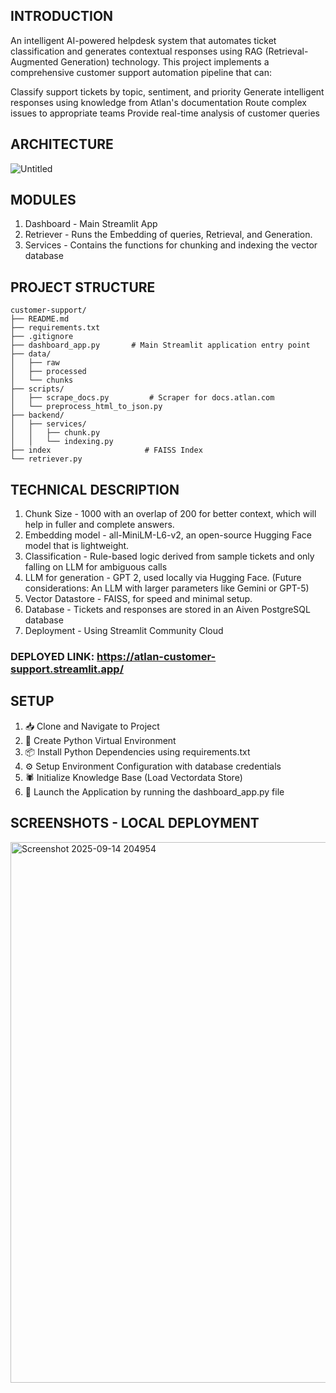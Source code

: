 ## INTRODUCTION
An intelligent AI-powered helpdesk system that automates ticket classification and generates contextual responses using RAG (Retrieval-Augmented Generation) technology.
This project implements a comprehensive customer support automation pipeline that can:

Classify support tickets by topic, sentiment, and priority
Generate intelligent responses using knowledge from Atlan's documentation
Route complex issues to appropriate teams
Provide real-time analysis of customer queries

## ARCHITECTURE
![Untitled](https://github.com/user-attachments/assets/e4bf654c-1ac7-4c5f-a993-b69c47f656e4)

## MODULES
  1. Dashboard - Main Streamlit App
  2. Retriever - Runs the Embedding of queries, Retrieval, and Generation.
  3. Services  - Contains the functions for chunking and indexing the vector database
## PROJECT STRUCTURE
```text
customer-support/
├── README.md
├── requirements.txt
├── .gitignore
├── dashboard_app.py       # Main Streamlit application entry point
├── data/
│   ├── raw
│   ├── processed
│   └── chunks
├── scripts/
│   ├── scrape_docs.py         # Scraper for docs.atlan.com
│   └── preprocess_html_to_json.py
├── backend/
│   ├── services/
│   │   ├── chunk.py
│   │   └── indexing.py
├── index                     # FAISS Index
└── retriever.py
```

##  TECHNICAL DESCRIPTION
1. Chunk Size - 1000 with an overlap of 200 for better context, which will help in fuller and complete answers.
2. Embedding model - all-MiniLM-L6-v2, an open-source Hugging Face model that is lightweight.
3. Classification - Rule-based logic derived from sample tickets and only falling on LLM for ambiguous calls
4. LLM for generation - GPT 2, used locally via Hugging Face. (Future considerations: An LLM with larger parameters like Gemini or GPT-5)
5. Vector Datastore - FAISS, for speed and minimal setup.
6. Database - Tickets and responses are stored in an Aiven PostgreSQL database
7. Deployment - Using Streamlit Community Cloud

### DEPLOYED LINK: https://atlan-customer-support.streamlit.app/

## SETUP
1. 📥 Clone and Navigate to Project
2.  🐍 Create Python Virtual Environment
3.  📦 Install Python Dependencies using requirements.txt
4.  ⚙️ Setup Environment Configuration with database credentials
5.  🕷️ Initialize Knowledge Base (Load Vectordata Store)
6.  🚀 Launch the Application by running the dashboard_app.py file

## SCREENSHOTS - LOCAL DEPLOYMENT
<img width="1917" height="865" alt="Screenshot 2025-09-14 204954" src="https://github.com/user-attachments/assets/1cca8621-0800-4543-ae0d-1dcb6a025104" />

